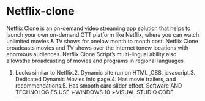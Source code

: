 # Netflix-clone
Netflix Clone is an on-demand video streaming app solution that helps to launch your own on-demand OTT platform like Netflix, where you can watch unlimited movies & TV shows for onelow month to month cost. Netflix Clone broadcasts movies and TV shows over the Internet tonew locations with enormous audiences. Netflix Clone Script’s multi-lingual ability also allowsthe broadcasting of movies and programs in regional languages
1. Looks similar to Netflix.2. Dynamic site run on HTML ,CSS, javascript.3. Dedicated Dynamic Movies Info page.4. Has movie trailers, and recommendations.5. Has smooth card slider effect.
Software AND TECHNOLOGIES      USE ➢WINDOWS 10 ➢VISUAL STUDIO CODE
